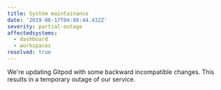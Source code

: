 ```yaml
---
title: System maintainance
date: '2019-06-17T04:08:44.432Z'
severity: partial-outage
affectedsystems:
  - dashboard
  - workspaces
resolved: true
---
```

We're updating Gitpod with some backward incompatible changes. This results in a temporary outage of our service.

<!--- language code: en -->
